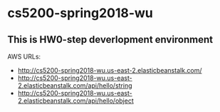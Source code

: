 # cs5200-spring2018-wu
## This is HW0-step deverlopment environment

AWS URLs:
* http://cs5200-spring2018-wu.us-east-2.elasticbeanstalk.com/
* http://cs5200-spring2018-wu.us-east-2.elasticbeanstalk.com/api/hello/string
* http://cs5200-spring2018-wu.us-east-2.elasticbeanstalk.com/api/hello/object
